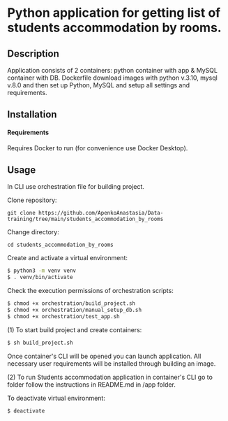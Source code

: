 # Python application for getting list of students accommodation by rooms.

## Description

Application consists of 2 containers: python container with app & MySQL container with DB.
Dockerfile download images with python v.3.10, mysql v.8.0 and then set up Python, MySQL and setup all settings and requirements.

## Installation
#### Requirements

Requires Docker to run (for convenience use Docker Desktop).
## Usage

In CLI use orchestration file for building project.

Clone repository:
```commandline
git clone https://github.com/ApenkoAnastasia/Data-training/tree/main/students_accommodation_by_rooms
```
Change directory:
```commandline
cd students_accommodation_by_rooms
```

Create and activate a virtual environment:
```sh
$ python3 -m venv venv
$ . venv/bin/activate
```
Check the execution permissions of orchestration scripts:
```sh
$ chmod +x orchestration/build_project.sh
$ chmod +x orchestration/manual_setup_db.sh
$ chmod +x orchestration/test_app.sh
```

(1) To start build project and create containers:

```sh
$ sh build_project.sh
```
Once container's CLI will be opened you can launch application.
All necessary user requirements will be installed through building an image.

(2) To run Students accommodation application in container's CLI go to folder follow the instructions in README.md in /app folder.

To deactivate virtual environment:
```sh
$ deactivate
```
